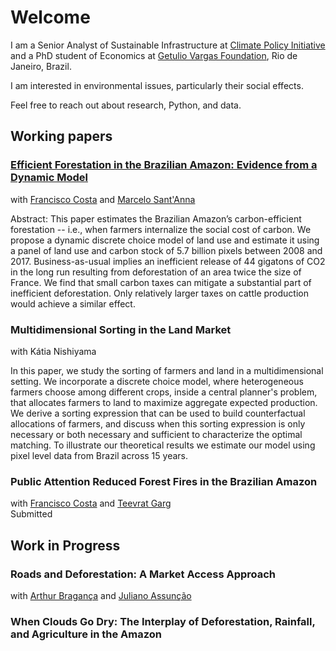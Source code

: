 # Welcome

I am a Senior Analyst of Sustainable Infrastructure at <a href="https://www.climatepolicyinitiative.org/">Climate Policy Initiative</a> and a PhD student of Economics at <a href="https://epge.fgv.br/en">Getulio Vargas Foundation</a>, Rio de Janeiro, Brazil.

I am interested in environmental issues, particularly their social effects. 

Feel free to reach out about research, Python, and data.

## Working papers

<h3><a href="https://osf.io/preprints/socarxiv/8yfr7/">Efficient Forestation in the Brazilian Amazon: Evidence from a Dynamic Model</a></h3>
with <a href="https://sites.google.com/site/fjmcosta/">Francisco Costa</a>  and <a href="https://marcelosantanna.wordpress.com/">Marcelo Sant'Anna</a> 

Abstract: This paper estimates the Brazilian Amazon’s carbon-efficient forestation -- i.e., when farmers internalize the social cost of carbon. We propose a dynamic discrete choice model of land use and estimate it using a panel of land use and carbon stock of 5.7 billion pixels between 2008 and 2017. Business-as-usual implies an inefficient release of 44 gigatons of CO2 in the long run resulting from deforestation of an area twice the size of France. We find that small carbon taxes can mitigate a substantial part of inefficient deforestation. Only relatively larger taxes on cattle production would achieve a similar effect.

<h3>Multidimensional Sorting in the Land Market</h3> with Kátia Nishiyama

In this paper, we study the sorting of farmers and land in a multidimensional setting. We incorporate a discrete choice model, where heterogeneous farmers choose among different crops, inside a central planner's problem, that allocates farmers to land to maximize aggregate expected production. We derive a sorting expression that can be used to build counterfactual allocations of farmers, and discuss when this sorting expression is only necessary or both necessary and sufficient to characterize the optimal matching. To illustrate our theoretical results we estimate our model using pixel level data from Brazil across 15 years.

<h3>Public Attention Reduced Forest Fires in the Brazilian Amazon</h3>
with <a href="https://sites.google.com/site/fjmcosta/">Francisco Costa</a>  and <a href="https://www.teevratgarg.com/">Teevrat Garg</a><br>
Submitted


## Work in Progress

<h3>Roads and Deforestation: A Market Access Approach</h3>
with <a href="https://arthurbraganca.com/">Arthur Bragança</a>  and <a href="http://www.econ.puc-rio.br/juliano/">Juliano Assunção</a> 

<h3>When Clouds Go Dry: The Interplay of Deforestation, Rainfall, and Agriculture in the Amazon</h3>

